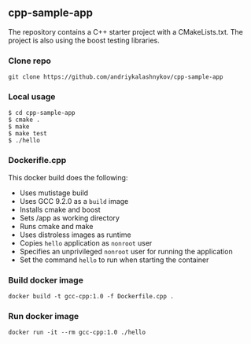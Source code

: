 ## cpp-sample-app


The repository contains a C++ starter project with a CMakeLists.txt. The project is also using the boost testing libraries.

### Clone repo

```shell
git clone https://github.com/andriykalashnykov/cpp-sample-app
```

### Local usage

```
$ cd cpp-sample-app
$ cmake .
$ make
$ make test
$ ./hello
```

### Dockerifle.cpp

This docker build does the following:

* Uses mutistage build
* Uses GCC 9.2.0 as a `build` image
* Installs cmake and boost
* Sets /app as working directory
* Runs cmake and make
* Uses distroless images as runtime
* Copies `hello` application as `nonroot` user
* Specifies an unprivileged `nonroot` user for running the application
* Set the command `hello` to run when starting the container

### Build docker image

```shell
docker build -t gcc-cpp:1.0 -f Dockerfile.cpp .
```

### Run docker image

```shell
docker run -it --rm gcc-cpp:1.0 ./hello
```






